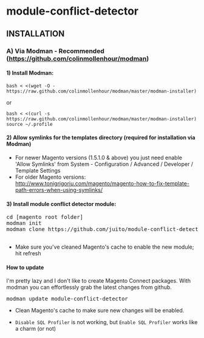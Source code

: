 # module-conflict-detector

## INSTALLATION 

### A) Via Modman - Recommended (https://github.com/colinmollenhour/modman)

#### 1) Install Modman:

```
bash < <(wget -O - https://raw.github.com/colinmollenhour/modman/master/modman-installer)
```

or

```
bash < <(curl -s https://raw.github.com/colinmollenhour/modman/master/modman-installer)
source ~/.profile
```

#### 2) Allow symlinks for the templates directory (required for installation via Modman)

 - For newer Magento versions (1.5.1.0 & above) you just need enable 'Allow Symlinks' from System - Configuration / Advanced / Developer / Template Settings
 - For older Magento versions: http://www.tonigrigoriu.com/magento/magento-how-to-fix-template-path-errors-when-using-symlinks/

#### 3) Install module conflict detector module:
 
<pre>
cd [magento root folder]
modman init
modman clone https://github.com/juito/module-conflict-detector.git

</pre>

 - Make sure you've cleaned Magento's cache to enable the new module; hit refresh
 
#### How to update
I'm pretty lazy and I don't like to create Magento Connect packages. With modman you can effortlessly grab the latest changes from github.
<pre>
modman update module-conflict-detector
</pre>
 - Clean Magento's cache to make sure new changes will be enabled.

 - `Disable SQL Profiler` is not working, but `Enable SQL Profiler` works like a charm (or not)
